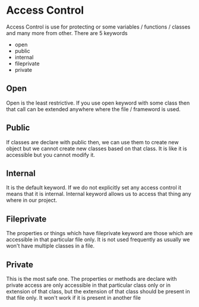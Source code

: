 # Access Control
Access Control is use for protecting or some variables / functions / classes and many more from other.
There are 5 keywords
- open
- public
- internal
- fileprivate
- private

## Open
Open is the least restrictive. If you use open keyword with some class then that call can be extended anywhere where the file / frameword is used.

## Public
If classes are declare with public then, we can use them to create new object but we cannot create new classes based on that class. It is like it is accessible but you cannot modify it.

## Internal
It is the default keyword. If we do not explicitly set any access control it means that it is internal. Internal keyword allows us to access that thing any where in our project.

## Fileprivate
The properties or things which have fileprivate keyword are those which are accessible in that particular file only. It is not used frequently as usually we won't have multiple classes in a file.

## Private
This is the most safe one. The properties or methods are declare with private access are only accessible in that particular class only or in extension of that class, but the extension of that class should be present in that file only. It won't work if it is present in another file